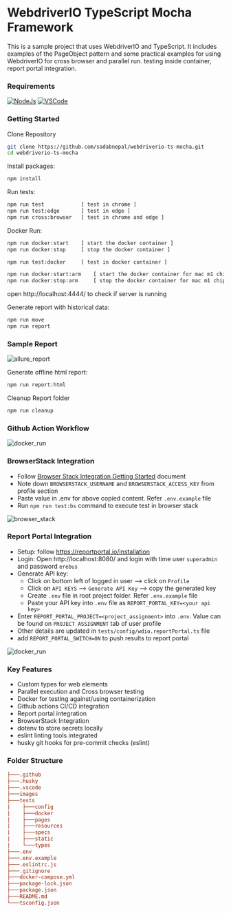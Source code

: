 # WebdriverIO TypeScript Mocha Framework

This is a sample project that uses WebdriverIO and TypeScript. It includes examples of the PageObject pattern and some practical examples for using WebdriverIO for cross browser and parallel run. testing inside container, report portal integration.

### Requirements

[![NodeJs](https://img.shields.io/badge/-NodeJS-white?logo=node.js)](https://nodejs.org/en/download/)
[![VSCode](https://img.shields.io/badge/-Visual%20Studio%20Code-%233178C6?logo=visual-studio-code)](https://code.visualstudio.com/download)

### Getting Started

Clone Repository

```bash
git clone https://github.com/sadabnepal/webdriverio-ts-mocha.git
cd webdriverio-ts-mocha
```

Install packages:

```bash
npm install
```

Run tests:

```bash
npm run test            [ test in chrome ]
npm run test:edge       [ test in edge ]
npm run cross:browser   [ test in chrome and edge ]
```

Docker Run:

```bash
npm run docker:start    [ start the docker container ]
npm run docker:stop     [ stop the docker container ]

npm run test:docker     [ test in docker container ]

npm run docker:start:arm    [ start the docker container for mac m1 chip ]
npm run docker:stop:arm     [ stop the docker container for mac m1 chip ]
```
open http://localhost:4444/ to check if server is running

Generate report with historical data:
```bash
npm run move
npm run report
```
### Sample Report
![allure_report](./images/allureHome.png)

Generate offline html report:
```bash
npm run report:html
```

Cleanup Report folder

```bash
npm run cleanup
```
### Github Action Workflow
![docker_run](./images/githubRun.png)

### BrowserStack Integration
- Follow [Browser Stack Integration Getting Started](https://automate.browserstack.com/dashboard/v2/quick-start/get-started) document
- Note down `BROWSERSTACK_USERNAME` and `BROWSERSTACK_ACCESS_KEY` from profile section
- Paste value in .env for above copied content. Refer `.env.example` file
- Run `npm run test:bs` command to execute test in browser stack

![browser_stack](./images/browserStackDashboard.png)

### Report Portal Integration
- Setup: follow https://reportportal.io/installation
- Login: Open http://localhost:8080/ and login with time user `superadmin` and password `erebus`
- Generate API key:
    - Click on bottom left of logged in user --> click on `Profile`
    - Click on `API KEYS` --> `Generate API Key` --> copy the generated key
    - Create `.env` file in root project folder. Refer `.env.example` file
    - Paste your API key into `.env` file as `REPORT_PORTAL_KEY=<your api key>`
- Enter `REPORT_PORTAL_PROJECT=<project_assignment>` into `.env`. Value can be found on `PROJECT ASSIGNMENT` tab of user profile
- Other details are updated in `tests/config/wdio.reportPortal.ts` file
- add `REPORT_PORTAL_SWITCH=ON` to push results to report portal

![docker_run](./images/reportPortal.png)

### Key Features
- Custom types for web elements
- Parallel execution and Cross browser testing
- Docker for testing against/using containerization
- Github actions CI/CD integration
- Report portal integration
- BrowserStack Integration
- dotenv to store secrets locally
- eslint linting tools integrated
- husky git hooks for pre-commit checks (eslint)

### Folder Structure

```ini
├───.github
├───.husky
├───.vscode
├───images
├───tests
|    ├───config
|    ├───docker
|    ├───pages
|    ├───resources
|    ├───specs
|    ├───static
|    └───types
├───.env
├───.env.example
├───.eslintrc.js
├───.gitignore
├───docker-compose.yml
├───package-lock.json
├───package.json
├───README.md
└───tsconfig.json
```
